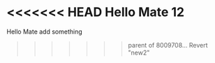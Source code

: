 <<<<<<< HEAD
Hello Mate 12
=======
Hello Mate add something
>>>>>>> parent of 8009708... Revert "new2"
